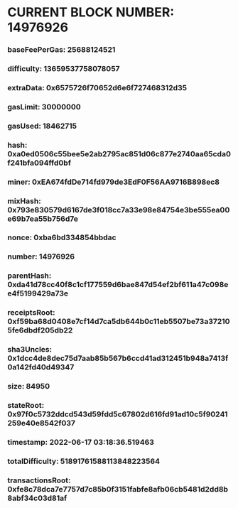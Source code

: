 # CURRENT BLOCK NUMBER: 14976926

### baseFeePerGas: 25688124521
### difficulty: 13659537758078057
### extraData: 0x6575726f70652d6e6f727468312d35
### gasLimit: 30000000
### gasUsed: 18462715
### hash: 0xa0ed0506c55bee5e2ab2795ac851d06c877e2740aa65cda0f241bfa094ffd0bf
### miner: 0xEA674fdDe714fd979de3EdF0F56AA9716B898ec8
### mixHash: 0x793e830579d6167de3f018cc7a33e98e84754e3be555ea00e69b7ea55b756d7e
### nonce: 0xba6bd334854bbdac
### number: 14976926
### parentHash: 0xda41d78cc40f8c1cf177559d6bae847d54ef2bf611a47c098ee4f5199429a73e
### receiptsRoot: 0xf59ba68d0408e7cf14d7ca5db644b0c11eb5507be73a372105fe6dbdf205db22
### sha3Uncles: 0x1dcc4de8dec75d7aab85b567b6ccd41ad312451b948a7413f0a142fd40d49347
### size: 84950
### stateRoot: 0x97f0c5732ddcd543d59fdd5c67802d616fd91ad10c5f90241259e40e8542f037
### timestamp: 2022-06-17 03:18:36.519463
### totalDifficulty: 51891761588113848223564
### transactionsRoot: 0xfe8c78dca7e7757d7c85b0f3151fabfe8afb06cb5481d2dd8b8abf34c03d81af
